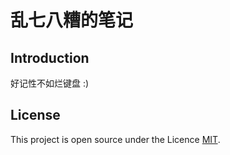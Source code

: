 # 乱七八糟的笔记
## Introduction
好记性不如烂键盘 :)

## License
This project is open source under the Licence [MIT](./LICENSE).
